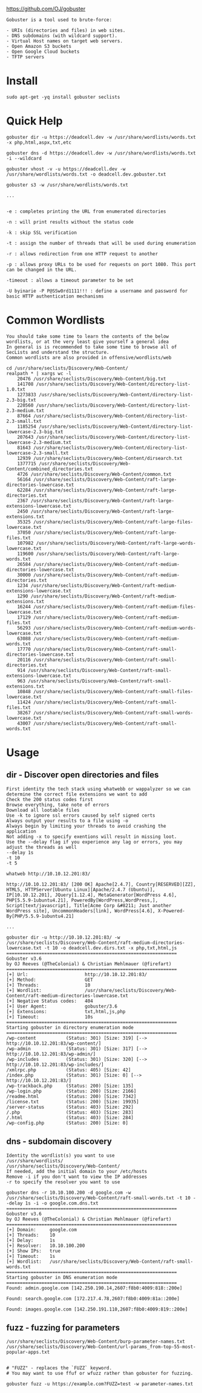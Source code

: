 https://github.com/OJ/gobuster
```
Gobuster is a tool used to brute-force:

- URIs (directories and files) in web sites.
- DNS subdomains (with wildcard support).
- Virtual Host names on target web servers.
- Open Amazon S3 buckets
- Open Google Cloud buckets
- TFTP servers
```


# Install
```
sudo apt-get -yq install gobuster seclists
```

# Quick Help

```
gobuster dir -u https://deadcell.dev -w /usr/share/wordlists/words.txt -x php,html,aspx,txt,etc

gobuster dns -d https://deadcell.dev -w /usr/share/wordlists/words.txt -i --wildcard

gobuster vhost -v -u https://deadcell.dev -w /usr/share/wordlists/words.txt -o deadcell.dev.gobuster.txt

gobuster s3 -w /usr/share/wordlists/words.txt

...


-e : completes printing the URL from enumerated directories

-n : will print results without the status code

-k : skip SSL verification

-t : assign the number of threads that will be used during enumeration

-r : allows redirection from one HTTP request to another

-p : allows proxy URLs to be used for requests on port 1080. This port can be changed in the URL.

-timeout : allows a timeout parameter to be set

-U byinarie -P P@SSw0rd1111!!! : define a username and password for basic HTTP authentication mechanisms
```

# Common Wordlists
	
	You should take some time to learn the contents of the below wordlists, or at the very least give yourself a general idea
	In general is is recommended to take some time to browse all of SecLists and understand the structure. 
	Common wordlists are also provided in offensive/wordlists/web
	
```
cd /usr/share/seclists/Discovery/Web-Content/
realpath * | xargs wc -l 
	20476 /usr/share/seclists/Discovery/Web-Content/big.txt
	141708 /usr/share/seclists/Discovery/Web-Content/directory-list-1.0.txt
	1273833 /usr/share/seclists/Discovery/Web-Content/directory-list-2.3-big.txt
	220560 /usr/share/seclists/Discovery/Web-Content/directory-list-2.3-medium.txt
	87664 /usr/share/seclists/Discovery/Web-Content/directory-list-2.3-small.txt
	1185254 /usr/share/seclists/Discovery/Web-Content/directory-list-lowercase-2.3-big.txt
	207643 /usr/share/seclists/Discovery/Web-Content/directory-list-lowercase-2.3-medium.txt
	81643 /usr/share/seclists/Discovery/Web-Content/directory-list-lowercase-2.3-small.txt
	12939 /usr/share/seclists/Discovery/Web-Content/dirsearch.txt
	1377715 /usr/share/seclists/Discovery/Web-Content/combined_directories.txt
	4726 /usr/share/seclists/Discovery/Web-Content/common.txt
	56164 /usr/share/seclists/Discovery/Web-Content/raft-large-directories-lowercase.txt
	62284 /usr/share/seclists/Discovery/Web-Content/raft-large-directories.txt
	2367 /usr/share/seclists/Discovery/Web-Content/raft-large-extensions-lowercase.txt
	2450 /usr/share/seclists/Discovery/Web-Content/raft-large-extensions.txt
	35325 /usr/share/seclists/Discovery/Web-Content/raft-large-files-lowercase.txt
	37050 /usr/share/seclists/Discovery/Web-Content/raft-large-files.txt
	107982 /usr/share/seclists/Discovery/Web-Content/raft-large-words-lowercase.txt
	119600 /usr/share/seclists/Discovery/Web-Content/raft-large-words.txt
	26584 /usr/share/seclists/Discovery/Web-Content/raft-medium-directories-lowercase.txt
	30000 /usr/share/seclists/Discovery/Web-Content/raft-medium-directories.txt
	1234 /usr/share/seclists/Discovery/Web-Content/raft-medium-extensions-lowercase.txt
	1290 /usr/share/seclists/Discovery/Web-Content/raft-medium-extensions.txt
	16244 /usr/share/seclists/Discovery/Web-Content/raft-medium-files-lowercase.txt
	17129 /usr/share/seclists/Discovery/Web-Content/raft-medium-files.txt
	56293 /usr/share/seclists/Discovery/Web-Content/raft-medium-words-lowercase.txt
	63088 /usr/share/seclists/Discovery/Web-Content/raft-medium-words.txt
	17770 /usr/share/seclists/Discovery/Web-Content/raft-small-directories-lowercase.txt
	20116 /usr/share/seclists/Discovery/Web-Content/raft-small-directories.txt
	914 /usr/share/seclists/Discovery/Web-Content/raft-small-extensions-lowercase.txt
	963 /usr/share/seclists/Discovery/Web-Content/raft-small-extensions.txt
	10848 /usr/share/seclists/Discovery/Web-Content/raft-small-files-lowercase.txt
	11424 /usr/share/seclists/Discovery/Web-Content/raft-small-files.txt
	38267 /usr/share/seclists/Discovery/Web-Content/raft-small-words-lowercase.txt
	43007 /usr/share/seclists/Discovery/Web-Content/raft-small-words.txt
```

# Usage

## dir - Discover open directories and files
	First identity the tech stack using whatwebb or wappalyzer so we can determine the correct file extensions we want to add
	Check the 200 status codes first
	Browse everything, take note of errors
	Download all lootable files
	Use -k to ignore ssl errors caused by self signed certs
	Always output your results to a file using -o
	Always begin by limiting your threads to avoid crashing the application
	Not adding -x to specify exentions will result in missing loot.
	Use the --delay flag if you experience any lag or errors, you may adjust the threads as well
	--delay 1s
	-t 10
	-t 5
```
whatweb http://10.10.12.201:83/

http://10.10.12.201:83/ [200 OK] Apache[2.4.7], Country[RESERVED][ZZ], HTML5, HTTPServer[Ubuntu Linux][Apache/2.4.7 (Ubuntu)], IP[10.10.12.201], JQuery[1.12.4], MetaGenerator[WordPress 4.6], PHP[5.5.9-1ubuntu4.21], PoweredBy[WordPress,WordPress,], Script[text/javascript], Title[Acme Corp &#8211; Just another WordPress site], UncommonHeaders[link], WordPress[4.6], X-Powered-By[PHP/5.5.9-1ubuntu4.21]

...

gobuster dir -u http://10.10.12.201:83/ -w /usr/share/seclists/Discovery/Web-Content/raft-medium-directories-lowercase.txt -t 10 -o deadcell.dev.dirs.txt -x php,txt,html,js
===============================================================
Gobuster v3.6
by OJ Reeves (@TheColonial) & Christian Mehlmauer (@firefart)
===============================================================
[+] Url:                     http://10.10.12.201:83/
[+] Method:                  GET
[+] Threads:                 10
[+] Wordlist:                /usr/share/seclists/Discovery/Web-Content/raft-medium-directories-lowercase.txt
[+] Negative Status codes:   404
[+] User Agent:              gobuster/3.6
[+] Extensions:              txt,html,js,php
[+] Timeout:                 10s
===============================================================
Starting gobuster in directory enumeration mode
===============================================================
/wp-content           (Status: 301) [Size: 319] [--> http://10.10.12.201:83/wp-content/]
/wp-admin             (Status: 301) [Size: 317] [--> http://10.10.12.201:83/wp-admin/]
/wp-includes          (Status: 301) [Size: 320] [--> http://10.10.12.201:83/wp-includes/]
/xmlrpc.php           (Status: 405) [Size: 42]
/index.php            (Status: 301) [Size: 0] [--> http://10.10.12.201:83/]
/wp-trackback.php     (Status: 200) [Size: 135]
/wp-login.php         (Status: 200) [Size: 2166]
/readme.html          (Status: 200) [Size: 7342]
/license.txt          (Status: 200) [Size: 19935]
/server-status        (Status: 403) [Size: 292]
/.php                 (Status: 403) [Size: 283]
/.html                (Status: 403) [Size: 284]
/wp-config.php        (Status: 200) [Size: 0]
```

## dns - subdomain discovery
	Identity the wordlist(s) you want to use
	/usr/share/wordlists/
	/usr/share/seclists/Discovery/Web-Content/
	If needed, add the initial domain to your /etc/hosts
	Remove -i if you don't want to view the IP addresses
	-r to specify the resolver you want to use
```
gobuster dns -r 10.10.100.200 -d google.com -w /usr/share/seclists/Discovery/Web-Content/raft-small-words.txt -t 10 --delay 1s -i -o google.com.dns.txt
===============================================================
Gobuster v3.6
by OJ Reeves (@TheColonial) & Christian Mehlmauer (@firefart)
===============================================================
[+] Domain:     google.com
[+] Threads:    10
[+] Delay:      1s
[+] Resolver:   10.10.100.200
[+] Show IPs:   true
[+] Timeout:    1s
[+] Wordlist:   /usr/share/seclists/Discovery/Web-Content/raft-small-words.txt
===============================================================
Starting gobuster in DNS enumeration mode
===============================================================
Found: admin.google.com [142.250.190.14,2607:f8b0:4009:818::200e]

Found: search.google.com [172.217.4.78,2607:f8b0:4009:81a::200e]

Found: images.google.com [142.250.191.110,2607:f8b0:4009:819::200e]

```


## fuzz - fuzzing for parameters
```
/usr/share/seclists/Discovery/Web-Content/burp-parameter-names.txt
/usr/share/seclists/Discovery/Web-Content/url-params_from-top-55-most-popular-apps.txt


# "FUZZ" - replaces the `FUZZ` keyword. 
# You may want to use ffuf or wfuzz rather than gobuster for fuzzing.

gobuster fuzz -u https://example.com?FUZZ=test -w parameter-names.txt

```
